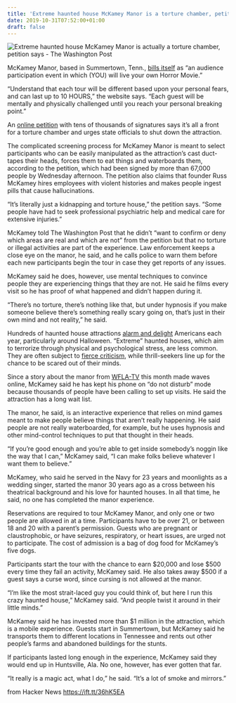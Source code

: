 ```yaml
---
title: 'Extreme haunted house McKamey Manor is a torture chamber, petition says'
date: 2019-10-31T07:52:00+01:00
draft: false
---
```


![](https://www.washingtonpost.com/resizer/cYqIuiW8VfDtCO1x4isc4l9kgpE=/1440x0/smart/arc-anglerfish-washpost-prod-washpost.s3.amazonaws.com/public/F2VEO2H3J4I6THQCDVC4WPP2R4.jpg "Extreme haunted house McKamey Manor is actually a torture chamber, petition says - The Washington Post")  

McKamey Manor, based in Summertown, Tenn., [bills itself](https://www.mckameymanor.com/warning) as “an audience participation event in which (YOU) will live your own Horror Movie.”

“Understand that each tour will be different based upon your personal fears, and can last up to 10 HOURS,” the website says. “Each guest will be mentally and physically challenged until you reach your personal breaking point.”

An [online petition](https://www.change.org/p/tennessee-state-senate-shut-down-mckamey-manor) with tens of thousands of signatures says it’s all a front for a torture chamber and urges state officials to shut down the attraction.

The complicated screening process for McKamey Manor is meant to select participants who can be easily manipulated as the attraction’s cast duct-tapes their heads, forces them to eat things and waterboards them, according to the petition, which had been signed by more than 67,000 people by Wednesday afternoon. The petition also claims that founder Russ McKamey hires employees with violent histories and makes people ingest pills that cause hallucinations.

“It’s literally just a kidnapping and torture house,” the petition says. “Some people have had to seek professional psychiatric help and medical care for extensive injuries.”

McKamey told The Washington Post that he didn’t “want to confirm or deny which areas are real and which are not” from the petition but that no torture or illegal activities are part of the experience. Law enforcement keeps a close eye on the manor, he said, and he calls police to warn them before each new participants begin the tour in case they get reports of any issues.

McKamey said he does, however, use mental techniques to convince people they are experiencing things that they are not. He said he films every visit so he has proof of what happened and didn’t happen during it.

“There’s no torture, there’s nothing like that, but under hypnosis if you make someone believe there’s something really scary going on, that’s just in their own mind and not reality,” he said.

Hundreds of haunted house attractions [alarm and delight](https://www.americahaunts.com/ah/facts/) Americans each year, particularly around Halloween. “Extreme” haunted houses, which aim to terrorize through physical and psychological stress, are less common. They are often subject to [fierce criticism](https://www.theguardian.com/lifeandstyle/2015/oct/30/extreme-haunted-house-masochists-mckamey-manor), while thrill-seekers line up for the chance to be scared out of their minds.

Since a story about the manor from [WFLA-TV](https://www.wfla.com/news/national/scariest-haunted-house-in-u-s-requires-40-page-waiver-drug-test-safe-word/) this month made waves online, McKamey said he has kept his phone on “do not disturb” mode because thousands of people have been calling to set up visits. He said the attraction has a long wait list.

The manor, he said, is an interactive experience that relies on mind games meant to make people believe things that aren’t really happening. He said people are not really waterboarded, for example, but he uses hypnosis and other mind-control techniques to put that thought in their heads.

“If you’re good enough and you’re able to get inside somebody’s noggin like the way that I can,” McKamey said, “I can make folks believe whatever I want them to believe.”

McKamey, who said he served in the Navy for 23 years and moonlights as a wedding singer, started the manor 30 years ago as a cross between his theatrical background and his love for haunted houses. In all that time, he said, no one has completed the manor experience.

Reservations are required to tour McKamey Manor, and only one or two people are allowed in at a time. Participants have to be over 21, or between 18 and 20 with a parent’s permission. Guests who are pregnant or claustrophobic, or have seizures, respiratory, or heart issues, are urged not to participate. The cost of admission is a bag of dog food for McKamey’s five dogs.

Participants start the tour with the chance to earn $20,000 and lose $500 every time they fail an activity, McKamey said. He also takes away $500 if a guest says a curse word, since cursing is not allowed at the manor.

“I’m like the most strait-laced guy you could think of, but here I run this crazy haunted house,” McKamey said. “And people twist it around in their little minds.”

McKamey said he has invested more than $1 million in the attraction, which is a mobile experience. Guests start in Summertown, but McKamey said he transports them to different locations in Tennessee and rents out other people’s farms and abandoned buildings for the stunts.

If participants lasted long enough in the experience, McKamey said they would end up in Huntsville, Ala. No one, however, has ever gotten that far.

“It really is a magic act, what I do,” he said. “It’s a lot of smoke and mirrors.”

  
  
from Hacker News https://ift.tt/36hK5EA
